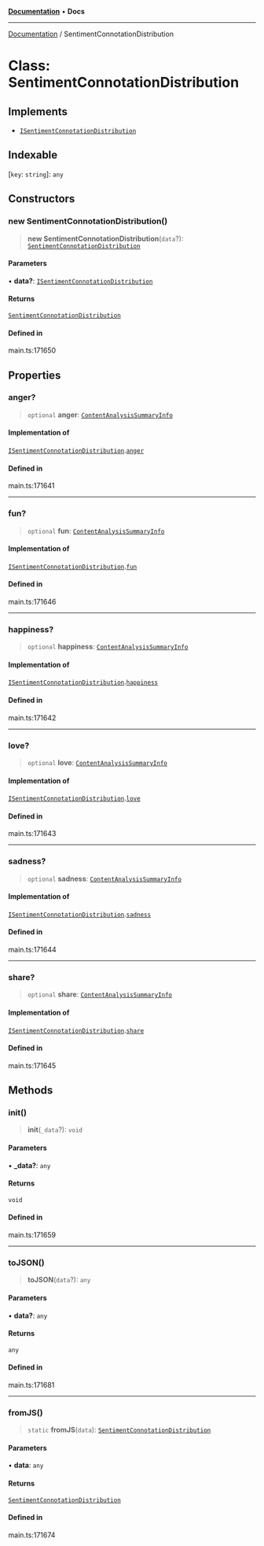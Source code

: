 [**Documentation**](../README.md) • **Docs**

***

[Documentation](../globals.md) / SentimentConnotationDistribution

# Class: SentimentConnotationDistribution

## Implements

- [`ISentimentConnotationDistribution`](../interfaces/ISentimentConnotationDistribution.md)

## Indexable

 \[`key`: `string`\]: `any`

## Constructors

### new SentimentConnotationDistribution()

> **new SentimentConnotationDistribution**(`data`?): [`SentimentConnotationDistribution`](SentimentConnotationDistribution.md)

#### Parameters

• **data?**: [`ISentimentConnotationDistribution`](../interfaces/ISentimentConnotationDistribution.md)

#### Returns

[`SentimentConnotationDistribution`](SentimentConnotationDistribution.md)

#### Defined in

main.ts:171650

## Properties

### anger?

> `optional` **anger**: [`ContentAnalysisSummaryInfo`](ContentAnalysisSummaryInfo.md)

#### Implementation of

[`ISentimentConnotationDistribution`](../interfaces/ISentimentConnotationDistribution.md).[`anger`](../interfaces/ISentimentConnotationDistribution.md#anger)

#### Defined in

main.ts:171641

***

### fun?

> `optional` **fun**: [`ContentAnalysisSummaryInfo`](ContentAnalysisSummaryInfo.md)

#### Implementation of

[`ISentimentConnotationDistribution`](../interfaces/ISentimentConnotationDistribution.md).[`fun`](../interfaces/ISentimentConnotationDistribution.md#fun)

#### Defined in

main.ts:171646

***

### happiness?

> `optional` **happiness**: [`ContentAnalysisSummaryInfo`](ContentAnalysisSummaryInfo.md)

#### Implementation of

[`ISentimentConnotationDistribution`](../interfaces/ISentimentConnotationDistribution.md).[`happiness`](../interfaces/ISentimentConnotationDistribution.md#happiness)

#### Defined in

main.ts:171642

***

### love?

> `optional` **love**: [`ContentAnalysisSummaryInfo`](ContentAnalysisSummaryInfo.md)

#### Implementation of

[`ISentimentConnotationDistribution`](../interfaces/ISentimentConnotationDistribution.md).[`love`](../interfaces/ISentimentConnotationDistribution.md#love)

#### Defined in

main.ts:171643

***

### sadness?

> `optional` **sadness**: [`ContentAnalysisSummaryInfo`](ContentAnalysisSummaryInfo.md)

#### Implementation of

[`ISentimentConnotationDistribution`](../interfaces/ISentimentConnotationDistribution.md).[`sadness`](../interfaces/ISentimentConnotationDistribution.md#sadness)

#### Defined in

main.ts:171644

***

### share?

> `optional` **share**: [`ContentAnalysisSummaryInfo`](ContentAnalysisSummaryInfo.md)

#### Implementation of

[`ISentimentConnotationDistribution`](../interfaces/ISentimentConnotationDistribution.md).[`share`](../interfaces/ISentimentConnotationDistribution.md#share)

#### Defined in

main.ts:171645

## Methods

### init()

> **init**(`_data`?): `void`

#### Parameters

• **\_data?**: `any`

#### Returns

`void`

#### Defined in

main.ts:171659

***

### toJSON()

> **toJSON**(`data`?): `any`

#### Parameters

• **data?**: `any`

#### Returns

`any`

#### Defined in

main.ts:171681

***

### fromJS()

> `static` **fromJS**(`data`): [`SentimentConnotationDistribution`](SentimentConnotationDistribution.md)

#### Parameters

• **data**: `any`

#### Returns

[`SentimentConnotationDistribution`](SentimentConnotationDistribution.md)

#### Defined in

main.ts:171674
